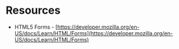 # Resources

* HTML5 Forms - [https://developer.mozilla.org/en-US/docs/Learn/HTML/Forms](https://developer.mozilla.org/en-US/docs/Learn/HTML/Forms)
